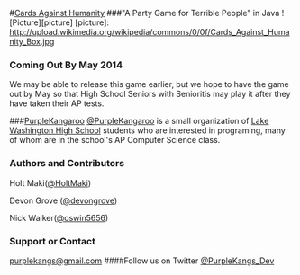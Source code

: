 #[Cards Against Humanity](http://cardsagainsthumanity.com/)
###"A Party Game for Terrible People" in Java
![Picture][picture]
[picture]: http://upload.wikimedia.org/wikipedia/commons/0/0f/Cards_Against_Humanity_Box.jpg
### Coming Out By May 2014
We may be able to release this game earlier, but we hope to have the game out by May so that High School Seniors with Senioritis may play it after they have taken their AP tests.

###[PurpleKangaroo](https://github.com/PurpleKangaroo)
[@PurpleKangaroo](https://github.com/PurpleKangaroo) is a small organization of [Lake Washington High School](http://www.lwsd.org/school/lwhs/Pages/default.aspx) students who are interested in programing, many of whom are in the school's AP Computer Science class.

### Authors and Contributors
Holt Maki([@HoltMaki](https://github.com/HoltMaki))

Devon Grove ([@devongrove](https://github.com/oswin5656?source=cc))

Nick Walker([@oswin5656](https://github.com/oswin5656?source=cc))

### Support or Contact
purplekangs@gmail.com
####Follow us on Twitter [@PurpleKangs_Dev](https://twitter.com/PurpleKangs_Dev)
